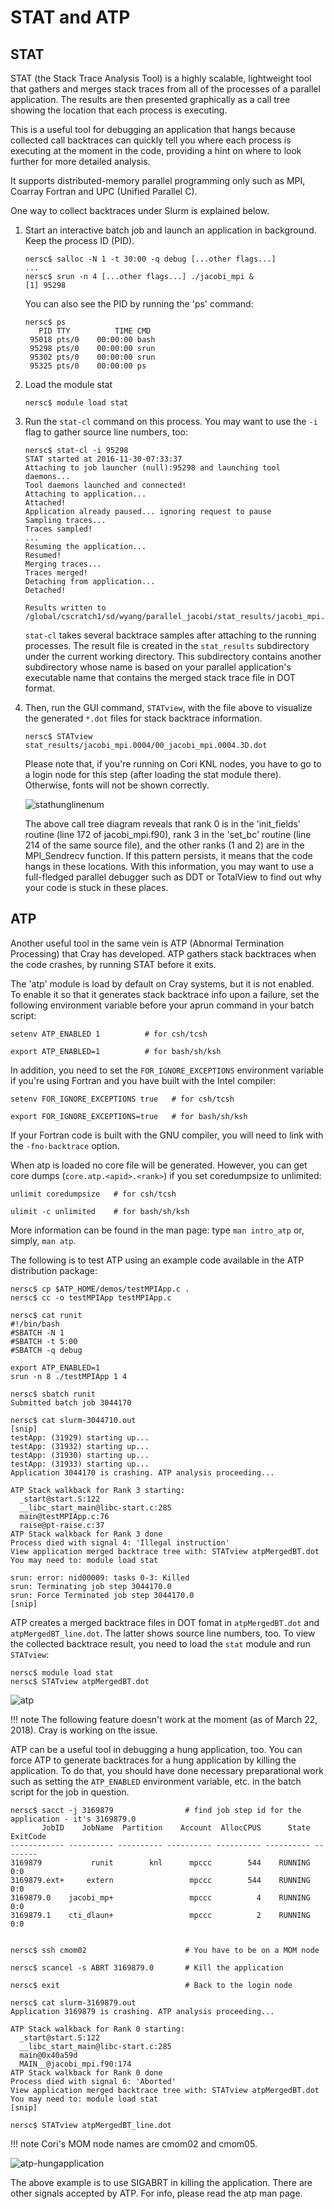 # STAT and ATP

## STAT

STAT (the Stack Trace Analysis Tool) is a highly scalable, lightweight
tool that gathers and merges stack traces from all of the processes of
a parallel application. The results are then presented graphically as
a call tree showing the location that each process is executing.

This is a useful tool for debugging an application that hangs because
collected call backtraces can quickly tell you where each process is
executing at the moment in the code, providing a hint on where to look
further for more detailed analysis.

It supports distributed-memory parallel programming only such as MPI,
Coarray Fortran and UPC (Unified Parallel C).

One way to collect backtraces under Slurm is explained below.

1.  Start an interactive batch job and launch an application in
    background. Keep the process ID (PID).

    ```shell
    nersc$ salloc -N 1 -t 30:00 -q debug [...other flags...]
    ...
    nersc$ srun -n 4 [...other flags...] ./jacobi_mpi &
    [1] 95298
    ```

    You can also see the PID by running the 'ps' command:

    ```shell
    nersc$ ps
       PID TTY          TIME CMD
     95018 pts/0    00:00:00 bash
     95298 pts/0    00:00:00 srun
     95302 pts/0    00:00:00 srun
     95325 pts/0    00:00:00 ps
    ```

2.  Load the module stat

    ```shell
    nersc$ module load stat
    ```

3.  Run the `stat-cl` command on this process. You may want to use the `-i`
    flag to gather source line numbers, too:

    ```shell
    nersc$ stat-cl -i 95298
    STAT started at 2016-11-30-07:33:37
    Attaching to job launcher (null):95298 and launching tool daemons...
    Tool daemons launched and connected!
    Attaching to application...
    Attached!
    Application already paused... ignoring request to pause
    Sampling traces...
    Traces sampled!
    ...
    Resuming the application...
    Resumed!
    Merging traces...
    Traces merged!
    Detaching from application...
    Detached!

    Results written to /global/cscratch1/sd/wyang/parallel_jacobi/stat_results/jacobi_mpi.0004
    ```

    `stat-cl` takes several backtrace samples after attaching to the running
    processes. The result file is created in the `stat_results`
    subdirectory under the current working directory. This subdirectory
    contains another subdirectory whose name is based on your parallel
    application's executable name that contains the merged stack trace
    file in DOT format.


4.  Then, run the GUI command, `STATview`, with the file above to
    visualize the generated `*.dot` files for stack backtrace
    information.

    ```shell
    nersc$ STATview stat_results/jacobi_mpi.0004/00_jacobi_mpi.0004.3D.dot
    ```

    Please note that, if you're running on Cori KNL nodes, you have to go
    to a login node for this step (after loading the stat module
    there). Otherwise, fonts will not be shown correctly.

    ![stathunglinenum](images/stathunglinenum.png)

    The above call tree diagram reveals that rank 0 is in the
    'init_fields' routine (line 172 of jacobi_mpi.f90), rank 3 in the
    'set_bc' routine (line 214 of the same source file), and the other
    ranks (1 and 2) are in the MPI_Sendrecv function. If this pattern
    persists, it means that the code hangs in these locations. With this
    information, you may want to use a full-fledged parallel debugger such
    as DDT or TotalView to find out why your code is stuck in these
    places.

## ATP

Another useful tool in the same vein is ATP (Abnormal Termination
Processing) that Cray has developed. ATP gathers stack backtraces when
the code crashes, by running STAT before it exits.

The 'atp' module is load by default on Cray systems, but it is not
enabled. To enable it so that it generates stack backtrace info upon a
failure, set the following environment variable before your aprun
command in your batch script:

```shell
setenv ATP_ENABLED 1          # for csh/tcsh

export ATP_ENABLED=1          # for bash/sh/ksh
```

In addition, you need to set the `FOR_IGNORE_EXCEPTIONS` environment
variable if you're using Fortran and you have built with the Intel
compiler:

```shell
setenv FOR_IGNORE_EXCEPTIONS true   # for csh/tcsh

export FOR_IGNORE_EXCEPTIONS=true   # for bash/sh/ksh
```

If your Fortran code is built with the GNU compiler, you will need to
link with the `-fno-backtrace` option.

When atp is loaded no core file will be generated. However, you can
get core dumps (`core.atp.<apid>.<rank>`) if you set coredumpsize to
unlimited:

```shell
unlimit coredumpsize   # for csh/tcsh

ulimit -c unlimited    # for bash/sh/ksh
```

More information can be found in the man page: type `man intro_atp`
or, simply, `man atp`.

The following is to test ATP using an example code available in the
ATP distribution package:

```shell
nersc$ cp $ATP_HOME/demos/testMPIApp.c .
nersc$ cc -o testMPIApp testMPIApp.c

nersc$ cat runit
#!/bin/bash
#SBATCH -N 1
#SBATCH -t 5:00
#SBATCH -q debug

export ATP_ENABLED=1
srun -n 8 ./testMPIApp 1 4

nersc$ sbatch runit
Submitted batch job 3044170

nersc$ cat slurm-3044710.out
[snip]
testApp: (31929) starting up...
testApp: (31932) starting up...
testApp: (31930) starting up...
testApp: (31933) starting up...
Application 3044170 is crashing. ATP analysis proceeding...

ATP Stack walkback for Rank 3 starting:
  _start@start.S:122
  __libc_start_main@libc-start.c:285
  main@testMPIApp.c:76
  raise@pt-raise.c:37
ATP Stack walkback for Rank 3 done
Process died with signal 4: 'Illegal instruction'
View application merged backtrace tree with: STATview atpMergedBT.dot
You may need to: module load stat

srun: error: nid00009: tasks 0-3: Killed
srun: Terminating job step 3044170.0
srun: Force Terminated job step 3044170.0
[snip]
```

ATP creates a merged backtrace files in DOT fomat in `atpMergedBT.dot`
and `atpMergedBT_line.dot`. The latter shows source line numbers,
too. To view the collected backtrace result, you need to load the
`stat` module and run `STATview`:

```shell
nersc$ module load stat
nersc$ STATview atpMergedBT.dot
```

![atp](images/atp.png)

!!! note
	The following feature doesn't work at the moment (as of March
	22, 2018). Cray is working on the issue.

ATP can be a useful tool in debugging a hung application, too. You can
force ATP to generate backtraces for a hung application by killing the
application. To do that, you should have done necessary preparational
work such as setting the `ATP_ENABLED` environment variable, etc. in the
batch script for the job in question.

```shell
nersc$ sacct -j 3169879                # find job step id for the application - it's 3169879.0
       JobID    JobName  Partition    Account  AllocCPUS      State ExitCode
------------ ---------- ---------- ---------- ---------- ---------- --------
3169879           runit        knl      mpccc        544    RUNNING      0:0
3169879.ext+     extern                 mpccc        544    RUNNING      0:0
3169879.0    jacobi_mp+                 mpccc          4    RUNNING      0:0
3169879.1    cti_dlaun+                 mpccc          2    RUNNING      0:0


nersc$ ssh cmom02                      # You have to be on a MOM node

nersc$ scancel -s ABRT 3169879.0       # Kill the application

nersc$ exit                            # Back to the login node

nersc$ cat slurm-3169879.out
Application 3169879 is crashing. ATP analysis proceeding...

ATP Stack walkback for Rank 0 starting:
  _start@start.S:122
  __libc_start_main@libc-start.c:285
  main@0x40a59d
  MAIN__@jacobi_mpi.f90:174
ATP Stack walkback for Rank 0 done
Process died with signal 6: 'Aborted'
View application merged backtrace tree with: STATview atpMergedBT.dot
You may need to: module load stat
[snip]

nersc$ STATview atpMergedBT_line.dot
```

!!! note
	Cori's MOM node names are cmom02 and cmom05.

![atp-hungapplication](images/atp-hungapplication.png)

The above example is to use SIGABRT in killing the application. There
are other signals accepted by ATP. For info, please read the atp man
page.
